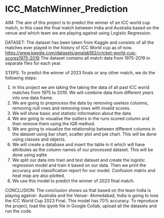# ICC_MatchWinner_Prediction

AIM:
The aim of this project is to predict the winner of an ICC world cup match, in this case the final match between India and Australia based on the venue and which team we are playing against using Logistic Regression. 

DATASET:
The dataset has been taken from Kaggle and consists of all the matches ever played in the history of ICC World cup as of now. https://www.kaggle.com/datasets/amalab182/cricket-world-cup-scores1975-2019
The dataset contains all match data from 1975-2019 in separate files for each year.

STEPS:
To predict the winner of 2023 finals or any other match, we do the following steps:
1.	In this project we are taking the taking the data of all past ICC world matches from 1975 to 2019. We will combine data from different years into one data frame.
2.	We are going to preprocess the data by removing useless columns, removing null rows and removing rows with invalid scores. 
3.	We will show basic and statistic information about the data
4.	We are going to visualise the outliers in the runs scored column and then remove them using the IQR method.
5.	We are going to visualize the relationship between different columns in the dataset using bar chart, scatter plot and pie chart. This will be done using classes and objects.
6.	We will create a database and insert the table in it which will have attributes as the column names of our processed dataset. This will be done using sqlite
7.	We split our data into train and test dataset and create the logistic regression model and train it based on our data. Then we print the accuracy and classification report for our model. Confusion matrix and heat map are also plotted.
8.	We use this model to predict the winner of 2023 final match.

CONCLUSION:
The conclusion shows us that based on the team India is playing against- Australia and the Venue- Ahmedabad, India is going to lose the ICC World Cup 2023 Final. This model has 70% accuracy.
To reproduce the project, load the ipynb file in Google Collab, upload all the datasets and run the code.

